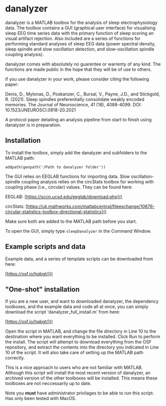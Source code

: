 # danalyzer

danalyzer is a MATLAB toolbox for the analysis of sleep electrophysiology data. The toolbox contains a GUI (graphical user interface) for visualising sleep EEG time series data with the primary function of sleep scoring an visual artifact rejection. Also included are a series of functions for performing standard analyses of sleep EEG data (power spectral density, sleep spindle and slow oscillation detection, and slow-oscillation spindle coupling analysis). 

danalyzer comes with absolutely no guarentee or warrenty of any kind. The functions are made public in the hope that they will be of use to others.

If you use danalyzer in your work, please consider citing the following paper:

Denis, D., Mylonas, D., Poskanzer, C., Bursal, V., Payne, J.D., and Stickgold, R. (2021). Sleep spindles preferentially consolidate weakly encoded memories. The Journal of Neuroscience, 41 (18), 4088-4099. DOI: 10.1523/JNEUROSCI.0818-20.2021

A protocol paper detailing an analysis pipeline from start to finish using danalyzer is in preparation.
 
## Installation 
 
To install the toolbox, simply add the danalyzer and subfolders to the MATLAB path:

`addpath(genpath('/Path to danalyzer folder'))`

The GUI relies on EEGLAB functions for importing data. Slow oscillation-spindle coupling analysis relies on the circStats toolbox for working with coupling phase (i.e., circular) values. They can be found here:

EEGLAB: [https://sccn.ucsd.edu/eeglab/download.php]()

circStats: [https://uk.mathworks.com/matlabcentral/fileexchange/10676-circular-statistics-toolbox-directional-statistics]()

Make sure both are added to the MATLAB path before you start.

To open the GUI, simply type `sleepDanalyzer` in the Command Window. 

## Example scripts and data

Example data, and a series of template scripts can be downloaded from here:

[https://osf.io/hqbgt/]()

## "One-shot" installation

If you are a new user, and want to downloaded danalyzer, the dependency toolboxes, and the example data and code all at once, you can simply download the script 'danalyzer\_full\_install.m' from here:

[https://osf.io/hqbgt/]()

Open the script in MATLAB, and change the file directory in Line 10 to the destination where you want everything to be installed. Click Run to perform the install. The script will attempt to download everything from the OSF repository, and extract the contents into the directory you indicated in Line 10 of the script. It will also take care of setting up the MATLAB path correctly.

This is a nice approach to users who are not familiar with MATLAB. Although this script will install the most recent version of danalyzer, an archived version of the other toolboxes will be installed. This means these toolboxes are not neccessarily up to date.

Note you **must** have administrator privilages to be able to run this script. Has only been tested with MacOS.
